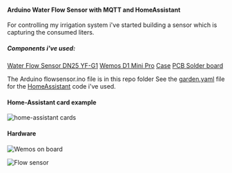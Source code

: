 #### Arduino Water Flow Sensor with MQTT and HomeAssistant

For controlling my irrigation system i've started building a sensor which is capturing the consumed liters. 
##### Components i've used:

[Water Flow Sensor DN25 YF-G1](https://nl.aliexpress.com/item/32605385176.html?spm=a2g0s.9042311.0.0.3baf4c4deSDh9x)
[Wemos D1 Mini Pro](https://nl.aliexpress.com/item/32845084675.html?spm=a2g0o.productlist.0.0.447c2a6c9p3L8q&algo_pvid=0a8d7fc9-790a-437a-96c6-850c4fab697b&algo_expid=0a8d7fc9-790a-437a-96c6-850c4fab697b-1&btsid=0b0a187b15889643446401239e643b&ws_ab_test=searchweb0_0,searchweb201602_,searchweb201603_)
[Case](https://nl.aliexpress.com/item/32898023600.html?spm=a2g0s.9042311.0.0.27424c4dCWlSoI)
[PCB Solder board](https://nl.aliexpress.com/item/32902801591.html?spm=a2g0o.productlist.0.0.77673622KI40vP&algo_pvid=fdf9053c-e135-4342-87d9-c516c5c7fbc1&algo_expid=fdf9053c-e135-4342-87d9-c516c5c7fbc1-11&btsid=0b0a187b15889646114502037e643b&ws_ab_test=searchweb0_0,searchweb201602_,searchweb201603_)

The Arduino flowsensor.ino file is in this repo folder
See the [garden.yaml](https://github.com/srozemuller/hassio-config/blob/master/sensors/garden.yaml) file for the [HomeAssistant](https://www.home-assistant.io/) code i've used.

#### Home-Assistant card example
![home-assistant cards](https://user-images.githubusercontent.com/43162899/81440894-12257c80-9171-11ea-9ab5-f24d38ab28b5.png)

#### Hardware
![Wemos on board](https://user-images.githubusercontent.com/43162899/81441039-54e75480-9171-11ea-816f-c6af2805db82.jpeg)

![Flow sensor](https://user-images.githubusercontent.com/43162899/81441118-78aa9a80-9171-11ea-89ef-a1511bff1da7.jpeg)